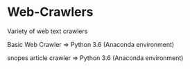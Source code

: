 # Web-Crawlers

Variety of web text crawlers

Basic Web Crawler => Python 3.6 (Anaconda environment)

snopes article crawler => Python 3.6 (Anaconda environment)